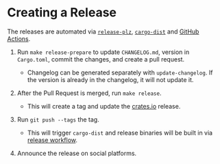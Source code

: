 # Creating a Release

The releases are automated via [`release-plz`][release-plz],
[`cargo-dist`][cargo-dist] and [GitHub Actions][gh-action].

1. Run `make release-prepare` to update `CHANGELOG.md`, version in `Cargo.toml`,
   commit the changes, and create a pull request.

   - Changelog can be generated separately with `update-changelog`. If the
     version is already in the changelog, it will not update it.

3. After the Pull Request is merged, run `make release`.

   - This will create a tag and update the [crates.io][crates] release.

4. Run `git push --tags` the tag.

   - This will trigger `cargo-dist` and release binaries will be built in via
     [release workflow](.github/workflows/release.yml).

5. Announce the release on social platforms.


[release-plz]: https:///github.com/MarcoIeni/release-plz
[cargo-dist]: https://github.com/axodotdev/cargo-dist
[gh-action]: https://docs.github.com/en/actions
[crates]: https://crates.io/crates/eval-md
